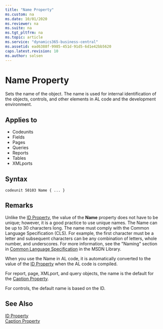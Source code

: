 ```yaml
---
title: "Name Property"
ms.custom: na
ms.date: 10/01/2020
ms.reviewer: na
ms.suite: na
ms.tgt_pltfrm: na
ms.topic: article
ms.service: "dynamics365-business-central"
ms.assetid: ead6388f-9985-451d-91d5-6d1e42bb5620
caps.latest.revision: 10
ms.author: solsen
---
```


# Name Property

Sets the name of the object. The name is used for internal identification of the objects, controls, and other elements in AL code and the development environment.  

## Applies to  

- Codeunits  
- Fields  
- Pages  
- Queries  
- Reports  
- Tables  
- XMLports  

## Syntax

```AL
codeunit 50103 Name { ... }
```

## Remarks

Unlike the [ID Property](devenv-id-property.md), the value of the **Name** property does not have to be unique; however, it is a good practice to use unique names. The Name can be up to 30 characters long. The name must comply with the Common Language Specification (CLS). For example, the first character must be a letter and subsequent characters can be any combination of letters, whole number, and underscores. For more information, see the "Naming" section in [Common Language Specification](https://go.microsoft.com/fwlink/?LinkId=193144) in the MSDN Library.  

When you use the Name in AL code, it is automatically converted to the value of the [ID Property](devenv-id-property.md) when the AL code is compiled.  

For report, page, XMLport, and query objects, the name is the default for the [Caption Property](devenv-caption-property.md).  

For controls, the default name is based on the ID.  

## See Also  

[ID Property](devenv-id-property.md)   
[Caption Property](devenv-caption-property.md)
